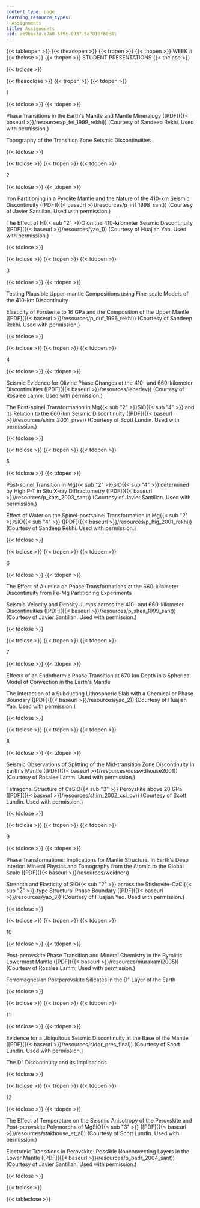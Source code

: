 ```yaml
---
content_type: page
learning_resource_types:
- Assignments
title: Assignments
uid: ae9bea3a-c7a0-6f9c-0937-5e7810fb9c81
---
```


{{< tableopen >}}
{{< theadopen >}}
{{< tropen >}}
{{< thopen >}}
WEEK #
{{< thclose >}}
{{< thopen >}}
STUDENT PRESENTATIONS
{{< thclose >}}

{{< trclose >}}

{{< theadclose >}}
{{< tropen >}}
{{< tdopen >}}


1


{{< tdclose >}}
{{< tdopen >}}


Phase Transitions in the Earth's Mantle and Mantle Mineralogy ([PDF]({{< baseurl >}}/resources/p_fei_1999_rekhi)) (Courtesy of Sandeep Rekhi. Used with permission.)

Topography of the Transition Zone Seismic Discontinuities


{{< tdclose >}}

{{< trclose >}}
{{< tropen >}}
{{< tdopen >}}


2


{{< tdclose >}}
{{< tdopen >}}


Iron Partitioning in a Pyrolite Mantle and the Nature of the 410-km Seismic Discontinuity ([PDF]({{< baseurl >}}/resources/p_irif_1998_sant)) (Courtesy of Javier Santillan. Used with permission.)

The Effect of H{{< sub "2" >}}O on the 410-kilometer Seismic Discontinuity ([PDF]({{< baseurl >}}/resources/yao_1)) (Courtesy of Huajian Yao. Used with permission.)


{{< tdclose >}}

{{< trclose >}}
{{< tropen >}}
{{< tdopen >}}


3


{{< tdclose >}}
{{< tdopen >}}


Testing Plausible Upper-mantle Compositions using Fine-scale Models of the 410-km Discontinuity

Elasticity of Forsterite to 16 GPa and the Composition of the Upper Mantle ([PDF]({{< baseurl >}}/resources/p_duf_1996_rekhi)) (Courtesy of Sandeep Rekhi. Used with permission.)


{{< tdclose >}}

{{< trclose >}}
{{< tropen >}}
{{< tdopen >}}


4


{{< tdclose >}}
{{< tdopen >}}


Seismic Evidence for Olivine Phase Changes at the 410- and 660-kilometer Discontinuities ([PDF]({{< baseurl >}}/resources/lebedev)) (Courtesy of Rosalee Lamm. Used with permission.)

The Post-spinel Transformation in Mg{{< sub "2" >}}SiO{{< sub "4" >}} and its Relation to the 660-km Seismic Discontinuity ([PDF]({{< baseurl >}}/resources/shim_2001_pres)) (Courtesy of Scott Lundin. Used with permission.)


{{< tdclose >}}

{{< trclose >}}
{{< tropen >}}
{{< tdopen >}}


5


{{< tdclose >}}
{{< tdopen >}}


Post-spinel Transition in Mg{{< sub "2" >}}SiO{{< sub "4" >}} determined by High P-T in Situ X-ray Diffractometry ([PDF]({{< baseurl >}}/resources/p_kats_2003_sant)) (Courtesy of Javier Santillan. Used with permission.)

Effect of Water on the Spinel-postspinel Transformation in Mg{{< sub "2" >}}SiO{{< sub "4" >}} ([PDF]({{< baseurl >}}/resources/p_hig_2001_rekhi)) (Courtesy of Sandeep Rekhi. Used with permission.)


{{< tdclose >}}

{{< trclose >}}
{{< tropen >}}
{{< tdopen >}}


6


{{< tdclose >}}
{{< tdopen >}}


The Effect of Alumina on Phase Transformations at the 660-kilometer Discontinuity from Fe-Mg Partitioning Experiments

Seismic Velocity and Density Jumps across the 410- and 660-kilometer Discontinuities ([PDF]({{< baseurl >}}/resources/p_shea_1999_sant)) (Courtesy of Javier Santillan. Used with permission.)


{{< tdclose >}}

{{< trclose >}}
{{< tropen >}}
{{< tdopen >}}


7


{{< tdclose >}}
{{< tdopen >}}


Effects of an Endothermic Phase Transition at 670 km Depth in a Spherical Model of Convection in the Earth's Mantle

The Interaction of a Subducting Lithospheric Slab with a Chemical or Phase Boundary ([PDF]({{< baseurl >}}/resources/yao_2)) (Courtesy of Huajian Yao. Used with permission.)


{{< tdclose >}}

{{< trclose >}}
{{< tropen >}}
{{< tdopen >}}


8


{{< tdclose >}}
{{< tdopen >}}


Seismic Observations of Splitting of the Mid-transition Zone Discontinuity in Earth's Mantle ([PDF]({{< baseurl >}}/resources/dusswdhouse2001)) (Courtesy of Rosalee Lamm. Used with permission.)

Tetragonal Structure of CaSiO{{< sub "3" >}} Perovskite above 20 GPa ([PDF]({{< baseurl >}}/resources/shim_2002_csi_pv)) (Courtesy of Scott Lundin. Used with permission.)


{{< tdclose >}}

{{< trclose >}}
{{< tropen >}}
{{< tdopen >}}


9


{{< tdclose >}}
{{< tdopen >}}


Phase Transformations: Implications for Mantle Structure. In Earth's Deep Interior: Mineral Physics and Tomography from the Atomic to the Global Scale ([PDF]({{< baseurl >}}/resources/weidner))

Strength and Elasticity of SiO{{< sub "2" >}} across the Stishovite-CaCl{{< sub "2" >}}\-type Structural Phase Boundary ([PDF]({{< baseurl >}}/resources/yao_3)) (Courtesy of Huajian Yao. Used with permission.)


{{< tdclose >}}

{{< trclose >}}
{{< tropen >}}
{{< tdopen >}}


10


{{< tdclose >}}
{{< tdopen >}}


Post-perovskite Phase Transition and Mineral Chemistry in the Pyrolitic Lowermost Mantle ([PDF]({{< baseurl >}}/resources/murakami2005)) (Courtesy of Rosalee Lamm. Used with permission.)

Ferromagnesian Postperovskite Silicates in the D" Layer of the Earth


{{< tdclose >}}

{{< trclose >}}
{{< tropen >}}
{{< tdopen >}}


11


{{< tdclose >}}
{{< tdopen >}}


Evidence for a Ubiquitous Seismic Discontinuity at the Base of the Mantle ([PDF]({{< baseurl >}}/resources/sidor_pres_final)) (Courtesy of Scott Lundin. Used with permission.)

The D" Discontinuity and its Implications


{{< tdclose >}}

{{< trclose >}}
{{< tropen >}}
{{< tdopen >}}


12


{{< tdclose >}}
{{< tdopen >}}


The Effect of Temperature on the Seismic Anisotropy of the Perovskite and Post-perovskite Polymorphs of MgSiO{{< sub "3" >}} ([PDF]({{< baseurl >}}/resources/stakhouse_et_al)) (Courtesy of Scott Lundin. Used with permission.)

Electronic Transitions in Perovskite: Possible Nonconvecting Layers in the Lower Mantle ([PDF]({{< baseurl >}}/resources/p_badr_2004_sant)) (Courtesy of Javier Santillan. Used with permission.)


{{< tdclose >}}

{{< trclose >}}

{{< tableclose >}}